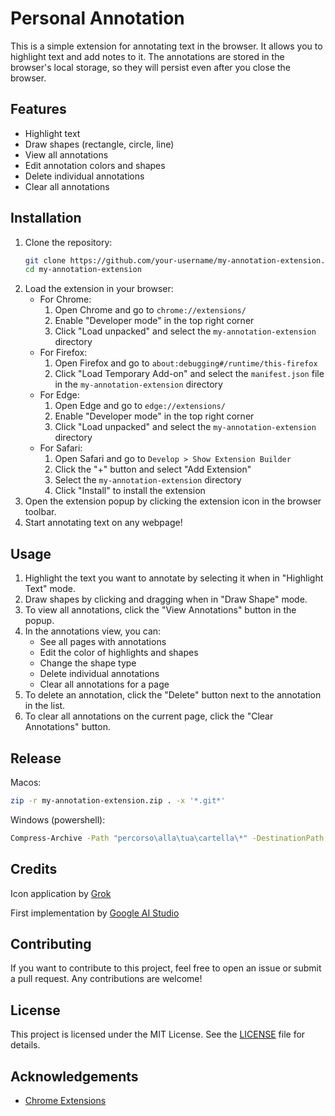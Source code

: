 # Personal Annotation

This is a simple extension for annotating text in the browser. It allows you to highlight text and add notes to it. The annotations are stored in the browser's local storage, so they will persist even after you close the browser.

## Features

- Highlight text
- Draw shapes (rectangle, circle, line)
- View all annotations
- Edit annotation colors and shapes
- Delete individual annotations
- Clear all annotations

## Installation
1. Clone the repository:
   ```bash
   git clone https://github.com/your-username/my-annotation-extension.git
   cd my-annotation-extension
   ```
2. Load the extension in your browser:
    - For Chrome:
      1. Open Chrome and go to `chrome://extensions/`
      2. Enable "Developer mode" in the top right corner
      3. Click "Load unpacked" and select the `my-annotation-extension` directory
    - For Firefox:
      1. Open Firefox and go to `about:debugging#/runtime/this-firefox`
      2. Click "Load Temporary Add-on" and select the `manifest.json` file in the `my-annotation-extension` directory
    - For Edge:
      1. Open Edge and go to `edge://extensions/`
      2. Enable "Developer mode" in the top right corner
      3. Click "Load unpacked" and select the `my-annotation-extension` directory
    - For Safari:
      1. Open Safari and go to `Develop > Show Extension Builder`
      2. Click the "+" button and select "Add Extension"
      3. Select the `my-annotation-extension` directory
      4. Click "Install" to install the extension
3. Open the extension popup by clicking the extension icon in the browser toolbar.
4. Start annotating text on any webpage!

## Usage

1. Highlight the text you want to annotate by selecting it when in "Highlight Text" mode.
2. Draw shapes by clicking and dragging when in "Draw Shape" mode.
3. To view all annotations, click the "View Annotations" button in the popup.
4. In the annotations view, you can:
   - See all pages with annotations
   - Edit the color of highlights and shapes
   - Change the shape type
   - Delete individual annotations
   - Clear all annotations for a page
5. To delete an annotation, click the "Delete" button next to the annotation in the list.
6. To clear all annotations on the current page, click the "Clear Annotations" button.

## Release

Macos: 
```bash
zip -r my-annotation-extension.zip . -x '*.git*'
```

Windows (powershell):
```bash
Compress-Archive -Path "percorso\alla\tua\cartella\*" -DestinationPath "my-annotation-extension.zip" -Exclude '*.git*'
```

## Credits

Icon application by [Grok](https://x.com/i/grok)

First implementation by [Google AI Studio](https://aistudio.google.com/)

## Contributing

If you want to contribute to this project, feel free to open an issue or submit a pull request. Any contributions are welcome!

## License
This project is licensed under the MIT License. See the [LICENSE](LICENSE) file for details.

## Acknowledgements

- [Chrome Extensions](https://developer.chrome.com/docs/extensions)